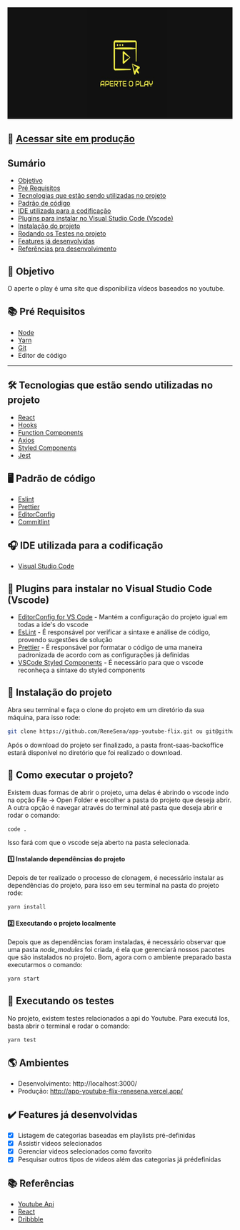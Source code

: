 <div align="center">
	<img src="banner.svg" height="250px" />
</div>

## :rocket: [Acessar site em produção](http://app-youtube-flix-renesena.vercel.app/)

## Sumário

-   [Objetivo](#objetivo)
-   [Pré Requisitos](#pre-requisitos)
-   [Tecnologias que estão sendo utilizadas no projeto](#tecnologias)
-   [Padrão de código](#padrao-de-codigo)
-   [IDE utilizada para a codificação](#ide)
-   [Plugins para instalar no Visual Studio Code (Vscode)](#plugins)
-   [Instalação do projeto](#instalacao)
-   [Rodando os Testes no projeto](#testes)
-   [Features já desenvolvidas](#features)
-   [Referências pra desenvolvimento](#referencias)

## <h2 id="objetivo">:dart: Objetivo</h2>

O aperte o play é uma site que disponibiliza vídeos baseados no youtube.

## <h2 id="pre-requisitos">:books: Pré Requisitos</h2>

-   [Node](https://nodejs.org/en/)
-   [Yarn](https://yarnpkg.com/)
-   [Git](https://git-scm.com/)
-   Editor de código

<hr />

## <h2 id="tecnologias">:hammer_and_wrench: Tecnologias que estão sendo utilizadas no projeto</h2>

-   [React](https://pt-br.reactjs.org/)
-   [Hooks](https://pt-br.reactjs.org/docs/hooks-intro.html)
-   [Function Components](https://pt-br.reactjs.org/docs/components-and-props.html)
-   [Axios](https://github.com/axios/axios)
-   [Styled Components](https://www.styled-components.com/docs/basics)
-   [Jest](https://jestjs.io/)

## <h2 id="padrao-de-codigo">:desktop_computer: Padrão de código</h2>

-   [Eslint](https://eslint.org/docs/user-guide/formatters/)
-   [Prettier](https://prettier.io/)
-   [EditorConfig](https://editorconfig.org/)
-   [Commitlint](https://commitlint.js.org/#/)

## <h2 id="ide">:headphones: IDE utilizada para a codificação</h2>

-   [Visual Studio Code](https://code.visualstudio.com/)

## <h2 id="plugins">:electric_plug: Plugins para instalar no Visual Studio Code (Vscode)</h2>

-   [EditorConfig for VS Code](https://marketplace.visualstudio.com/items?itemName=EditorConfig.EditorConfig) - Mantém a configuração do projeto igual em todas a ide's do vscode
-   [EsLint](https://marketplace.visualstudio.com/items?itemName=dbaeumer.vscode-eslint) - É responsável por verificar a sintaxe e análise de código, provendo sugestões de solução
-   [Prettier](https://marketplace.visualstudio.com/items?itemName=esbenp.prettier-vscode) - É responsável por formatar o código de uma maneira padronizada de acordo com as configurações já definidas
-   [VSCode Styled Components](https://marketplace.visualstudio.com/items?itemName=jpoissonnier.vscode-styled-components) - É necessário para que o vscode reconheça a sintaxe do styled components

## <h2 id="instalacao">:wrench: Instalação do projeto</h2>

Abra seu terminal e faça o clone do projeto em um diretório da sua máquina, para isso rode:

```bash
git clone https://github.com/ReneSena/app-youtube-flix.git ou git@github.com:ReneSena/app-youtube-flix.git
```

Após o download do projeto ser finalizado, a pasta front-saas-backoffice estará disponível no diretório que foi realizado o download.

## :rocket: Como executar o projeto?

Existem duas formas de abrir o projeto, uma delas é abrindo o vscode indo na opção File -> Open Folder e escolher a pasta do projeto que deseja abrir. A outra opção é navegar através do terminal até pasta que deseja abrir e rodar o comando:

```
code .
```

Isso fará com que o vscode seja aberto na pasta selecionada.

#### :one: Instalando dependências do projeto

Depois de ter realizado o processo de clonagem, é necessário instalar as dependências do projeto, para isso em seu terminal na pasta do projeto rode:

```bash
yarn install
```

#### :two: Executando o projeto localmente

Depois que as dependências foram instaladas, é necessário observar que uma pasta _node_modules_ foi criada, é ela que gerenciará nossos pacotes que são instalados no projeto. Bom, agora com o ambiente preparado basta executarmos o comando:

```bash
yarn start
```

## <h2 id="testes">:eyes: Executando os testes

No projeto, existem testes relacionados a api do Youtube. Para executá los, basta abrir o terminal e rodar o comando:

```bash
yarn test
```

## <h2 id="ambientes">:earth_americas: Ambientes</h2>

-   Desenvolvimento: http://localhost:3000/
-   Produção: http://app-youtube-flix-renesena.vercel.app/

## <h2 id="features">:heavy_check_mark: Features já desenvolvidas</h2>

-   [x] Listagem de categorias baseadas em playlists pré-definidas
-   [x] Assistir videos selecionados
-   [x] Gerenciar videos selecionados como favorito
-   [x] Pesquisar outros tipos de videos além das categorias já prédefinidas

## <h2 id="referencias">:books: Referências</h2>

-   [Youtube Api](https://developers.google.com/youtube/v3/docs)
-   [React](https://pt-br.reactjs.org/)
-   [Dribbble](https://dribbble.com/)
